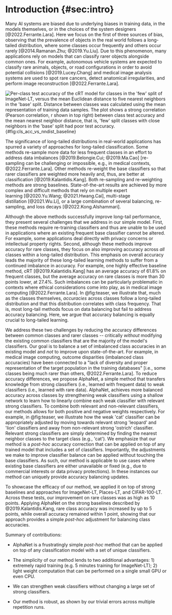 # Introduction {#sec:intro}

Many AI systems are biased due to underlying biases in training data, in the
models themselves, or in the choices of the system designers [@2022.Ferrante.Lara].
Here we focus on the first of three sources of bias, observing that the
prevalence of objects in the real world follows a long-tailed distribution,
where some classes occur frequently and others occur rarely [@2014.Ramanan.Zhu;
 @2019.Yu.Liu]. Due to this phenomenon, many applications rely on models that
can classify rarer objects alongside common ones. For example, autonomous
vehicle systems are expected to classify rare animals, objects, or road
configurations in order to avoid potential collisions [@2019.Lucey.Chang] and
medical image analysis systems are used to spot rare cancers, detect anatomical
irregularities, and perform image reconstruction [@2022.Ferrante.Lara].

<!-- ![Part (a) shows the number of training samples per class for the CIFAR-100-LT
dataset, along with the per-class accuracy for a state of the art
model [@2020.Yu.Wang]. The plot shows the problem of performance imbalance with
long-tail learning, where class performance also follows a long-tail
distribution. Part (b) shows the high level idea behind our solution to this
problem. AlphaNet adaptively adjusts weak classifiers through nearest neighbor
compositions.](figures/teaser.pdf){#fig:teaser} -->

![Per-class test accuracy of the cRT model for classes in the 'few' split of
ImageNet-LT, versus the mean Euclidean distance to five nearest neighbors in the
'base' split.  Distance between classes was calculated using the mean
representation of training data samples. The plot shows a strong correlation
(Pearson correlation, $r$ shown in top right) between class test accuracy and
the mean nearest neighbor distance, that is, 'few' split classes with close
neighbors in the 'base' split had poor test
accuracy.](figures/cls_acc_vs_nndist_imagenetlt_crt_baseline){#fig:cls_acc_vs_nndist_baseline}

The significance of long-tailed distributions in real-world applications has
spurred a variety of approaches for long-tailed classification. Some methods
re-sample more data for less frequent classes in an effort to address data
imbalances [@2019.Belongie.Cui; @2019.Ma.Cao] [re-sampling can be challenging or
impossible, e.g., in medical contexts, @2022.Ferrante.Lara]. Other methods
re-weight the base classifiers so that rarer classifiers are weighted more
heavily and, thus, are better at classification [@2019.Kalantidis.Kang]. Both
re-sampling and re-weighting methods are strong baselines. State-of-the-art
results are achieved by more complex and difficult methods that rely on multiple
expert learning [@2020.Yu.Wang; @2021.Hwang.Cai], multi-stage
distillation [@2021.Wu.Li], or a large combination of several balancing,
re-sampling, and loss decays [@2022.Kong.Alshammari].

Although the above methods successfully improve long-tail performance, they
present several challenges that we address in our simple model. First, these
methods require re-training classifiers and thus are unable to be used in
applications where an existing frequent base classifier cannot be altered. For
example, some applications deal directly with privacy concerns or intellectual
property rights. Second, although these methods improve accuracy for rare
classes, they focus on also improving accuracy across _all_ classes within a
long-tailed distribution. This emphasis on overall accuracy leads the majority
of these long-tailed learning methods to suffer from a continued imbalance in
accuracy. For example, one highly effective baseline method,
cRT [@2019.Kalantidis.Kang] has an average accuracy of 61.8% on frequent classes,
but the average accuracy on rare classes is more than 30 points lower, at 27.4%.
Such imbalances can be particularly problematic in contexts where ethical
considerations come into play, as in medical image computing [@2022.Ferrante.Lara].
In @fig:teaser, we illustrate that, much as the classes themselves, _accuracies_
across classes follow a long-tailed distribution and that this distribution
correlates with class frequency. That is, most long-tail methods focus on data
balancing but fail to address accuracy balancing. Here, we argue that accuracy
balancing is equally crucial to long-tailed learning.

We address these two challenges by reducing the accuracy differences between
common classes and rarer classes -- critically _without_ modifying the existing
common classifiers that are the majority of the model's classifiers. Our goal is
to balance a set of imbalanced class accuracies in an existing model and _not_
to improve upon state-of-the-art. For example, in medical image computing,
outcome disparities (imbalanced class accuracies) have been connected to a "lack
of diversity and proper representation of the target population in the training
databases" [i.e., some classes being much rarer than others, @2022.Ferrante.Lara]. To
reduce accuracy differences, we propose AlphaNet, a simple method that transfers
knowledge from strong classifiers (i.e., learned with frequent data) to weak
classifiers (i.e., learned with rare data). AlphaNet, achieves more balanced
accuracy across classes by strengthening weak classifiers using a shallow
network to learn how to linearly combine each weak classifier with relevant
strong classifiers. To combine both relevant and non-relevant classifiers, our
methods allows for both positive and negative weights respectively. For example,
in @fig:teaser, we illustrate how the weak 'cat' classifier can be appropriately
adjusted by moving towards relevant strong 'leopard' and 'lion' classifiers and
away from non-relevant strong 'ostrich' classifier. Relevant strong classifiers
are simply determined by finding the nearest neighbor classes to the target
class (e.g., 'cat'). We emphasize that our method is a _post-hoc_ accuracy
correction that can be applied on top of any trained model that includes a set
of classifiers. Importantly, the adjustments we make to improve classifier
balance can be applied without touching the base classifiers. As such, our
method is applicable to use cases where existing base classifiers are either
unavailable or fixed (e.g., due to commercial interests or data privacy
protections). In these instances our method can uniquely provide accuracy
balancing updates.

To showcase the efficacy of our method, we applied it on top of strong baselines
and approaches for ImageNet-LT, Places-LT, and CIFAR-100-LT. Across these tests, our
improvement on rare classes was as high as 10 points. Applying AlphaNet on the
strong baselines described by @2019.Kalantidis.Kang, rare class accuracy was
increased by up to 5 points, while overall accuracy remained within 1 point,
showing that our approach provides a simple _post-hoc_ adjustment for balancing
class accuracies.

Summary of contributions:

- AlphaNet is a frustratingly simple _post-hoc_ method that can be applied on
  top of any classification model with a set of unique classifiers.

- The simplicity of our method lends to two additional advantages: 1) extremely
  rapid training (e.g. 5 minutes training for ImageNet-LT); 2) light weight
  computation that can be performed on a single small GPU or even CPU.

- We can strengthen weak classifiers without changing a large set of strong
  classifiers.

- Our method is robust, as shown by our trivial errors across multiple
  repetition runs.

